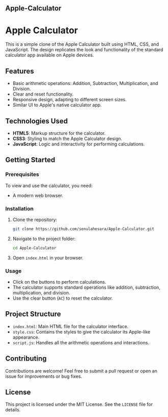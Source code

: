 ## Apple-Calculator

# Apple Calculator

This is a simple clone of the Apple Calculator built using HTML, CSS, and JavaScript. The design replicates the look and functionality of the standard calculator app available on Apple devices.

## Features

- Basic arithmetic operations: Addition, Subtraction, Multiplication, and Division.
- Clear and reset functionality.
- Responsive design, adapting to different screen sizes.
- Similar UI to Apple's native calculator app.

## Technologies Used

- **HTML5**: Markup structure for the calculator.
- **CSS3**: Styling to match the Apple Calculator design.
- **JavaScript**: Logic and interactivity for performing calculations.

## Getting Started

### Prerequisites

To view and use the calculator, you need:

- A modern web browser.

### Installation

1. Clone the repository:
    ```bash
    git clone https://github.com/senulahesara/Apple-Calculator.git
    ```

2. Navigate to the project folder:
    ```bash
    cd Apple-Calculator
    ```

3. Open `index.html` in your browser.

### Usage

- Click on the buttons to perform calculations.
- The calculator supports standard operations like addition, subtraction, multiplication, and division.
- Use the clear button (`AC`) to reset the calculator.

## Project Structure

- `index.html`: Main HTML file for the calculator interface.
- `style.css`: Contains the styles to give the calculator its Apple-like appearance.
- `script.js`: Handles all the arithmetic operations and interactions.

## Contributing

Contributions are welcome! Feel free to submit a pull request or open an issue for improvements or bug fixes.

## License

This project is licensed under the MIT License. See the `LICENSE` file for details.
